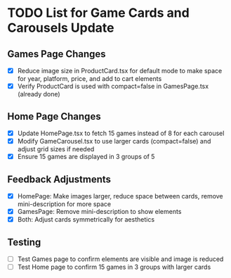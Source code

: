 # TODO List for Game Cards and Carousels Update

## Games Page Changes
- [x] Reduce image size in ProductCard.tsx for default mode to make space for year, platform, price, and add to cart elements
- [x] Verify ProductCard is used with compact=false in GamesPage.tsx (already done)

## Home Page Changes
- [x] Update HomePage.tsx to fetch 15 games instead of 8 for each carousel
- [x] Modify GameCarousel.tsx to use larger cards (compact=false) and adjust grid sizes if needed
- [x] Ensure 15 games are displayed in 3 groups of 5

## Feedback Adjustments
- [x] HomePage: Make images larger, reduce space between cards, remove mini-description for more space
- [x] GamesPage: Remove mini-description to show elements
- [x] Both: Adjust cards symmetrically for aesthetics

## Testing
- [ ] Test Games page to confirm elements are visible and image is reduced
- [ ] Test Home page to confirm 15 games in 3 groups with larger cards
